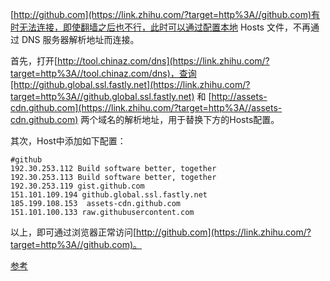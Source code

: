 
[http://github.com](https://link.zhihu.com/?target=http%3A//github.com)有时无法连接，即使翻墙之后也不行，此时可以通过配置本地 Hosts 文件，不再通过 DNS 服务器解析地址而连接。

首先，打开[http://tool.chinaz.com/dns](https://link.zhihu.com/?target=http%3A//tool.chinaz.com/dns)，查询[http://github.global.ssl.fastly.net](https://link.zhihu.com/?target=http%3A//github.global.ssl.fastly.net) 和 [http://assets-cdn.github.com](https://link.zhihu.com/?target=http%3A//assets-cdn.github.com) 两个域名的解析地址，用于替换下方的Hosts配置。

其次，Host中添加如下配置：

```text
#github
192.30.253.112 Build software better, together
192.30.253.113 Build software better, together
192.30.253.119 gist.github.com
151.101.109.194 github.global.ssl.fastly.net
185.199.108.153  assets-cdn.github.com
151.101.100.133 raw.githubusercontent.com
```

以上，即可通过浏览器正常访问[http://github.com](https://link.zhihu.com/?target=http%3A//github.com)。


[参考](https://zhuanlan.zhihu.com/p/108898992?utm_source=wechat_session)